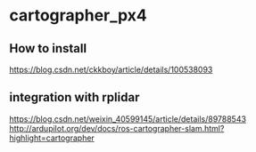 # cartographer_px4

## How to install
https://blog.csdn.net/ckkboy/article/details/100538093

## integration with rplidar
https://blog.csdn.net/weixin_40599145/article/details/89788543
http://ardupilot.org/dev/docs/ros-cartographer-slam.html?highlight=cartographer

